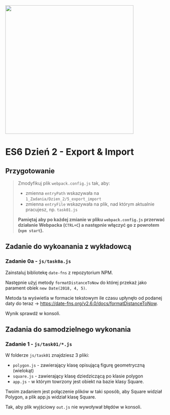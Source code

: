 <img src="http://coderslab.pl/img/coderslab-logo.png" width="400"/>

# ES6 Dzień 2 - Export & Import

## Przygotowanie
> Zmodyfikuj plik `webpack.config.js` tak, aby:
> - zmienna `entryPath` wskazywała na `1_Zadania/Dzien_2/5_export_import`
> - zmienna `entryFile` wskazywała na plik, nad którym aktualnie pracujesz, np. `task01.js`
>
> **Pamiętaj aby po każdej zmianie w pliku `webpack.config.js` przerwać działanie Webpacka (`CTRL+C`) a następnie włączyć go z powrotem (`npm start`).**


## Zadanie do wykoanania z wykładowcą

### Zadanie 0a - `js/task0a.js`

Zainstaluj bibliotekę `date-fns` z repozytorium NPM. 

Następnie użyj metody `formatDistanceToNow` do której przekaż jako parament obiek `new Date(2018, 4, 5)`. 

Metoda ta wyświetla w formacie tekstowym ile czasu upłynęło od podanej daty do teraz -> https://date-fns.org/v2.6.0/docs/formatDistanceToNow.

Wynik sprawdź w konsoli.


## Zadania do samodzielnego wykonania

### Zadanie 1 - `js/task01/*.js`

W folderze ```js/task01``` znajdziesz 3 pliki:
* ```polygon.js``` - zawierający klasę opisującą figurę geometryczną (wielokąt)
* ```square.js``` - zawierający klasę dziedziczącą po klasie polygon
* ```app.js``` - w którym towrzony jest obiekt na bazie klasy Square.

Twoim zadaniem jest połączenie plików w taki sposób, aby Square widział Polygon, a plik app.js widział klasę Square.

Tak, aby plik wyjściowy ```out.js``` nie wywoływał błędów w konsoli.
